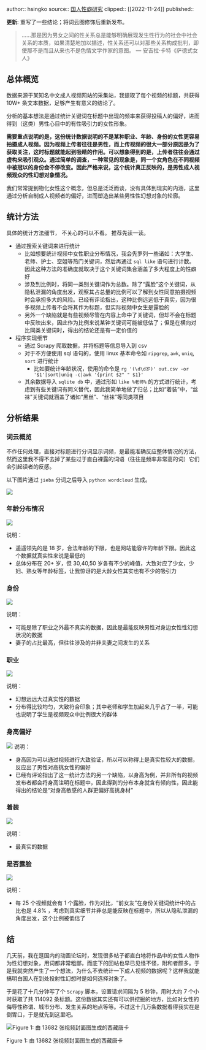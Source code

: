 author:: hsingko
source:: [国人性癖研究](https://hsingko.github.io/post/2022/11/24/ml-in-china/)
clipped:: [[2022-11-24]]
published:: 

**更新**: 重写了一些结论；将词云图修饰后重新发布。

> ……那是因为男女之间的性关系总是能够明确展现发生性行为的社会中社会关系的本质，如果清楚地加以描述，性关系还可以对那些关系构成批判，即使那不是而且从来也不是色情文学作家的意图。 — 安吉拉·卡特《萨德式女人》

## 总体概览

数据来源于某知名中文成人视频网站的采集站，我提取了每个视频的标题，共获得10W+ 条文本数据，足够产生有意义的结论了。

分析的基本想法是通过统计关键词在标题中出现的频率来获得投稿人的偏好，进而得到（这类）男性心目中的有性吸引力的女性形象。

**需要重点说明的是，这份统计数据说明的不是某种职业、年龄、身份的女性更容易拍摄成人视频。因为视频上传者往往是男性，而上传视频的很大一部分原因是为了获取关注，这时标题就能起到吸睛的作用。可以想象得到的是，上传者往往会通过虚构来吸引观众。通过简单的调查，一种常见的现象是，同一个女角色在不同视频中被冠以的身份会不停改变。因此严格来说，这个统计真正反映的，是男性成人视频观众的性幻想对象情况。**

我们常常提到物化女性这个概念，但总是泛泛而谈，没有具体到现实的内涵，这里通过分析自制成人视频者的偏好，进而塑造出某些男性性幻想对象的轮廓。

## 统计方法

具体的统计方法细节， 不关心的可以不看。 推荐先读一读。

-   通过搜索关键词来进行统计
    -   比如想要统计视频中女性职业分布情况，我会先罗列一些诸如：大学生、老师、护士、空姐等热门关键词，然后再通过 `sql like` 语句进行计数。因此这种方法的准确度就取决于这个关键词集合涵盖了多大程度上的性癖好
    -   涉及到比例时，将同一类别关键词作为总数。除了“露脸”这个关键词，从隐私泄漏的角度出发，观察其占总量的比例可以了解到女性同意拍摄视频时会承担多大的风险。已经有评论指出，这种比例远远低于真实，因为很多视频上传者不会将其作为标题，但实际视频中女生是露脸的
    -   另外一个缺陷就是有些视频尽管在内容上命中了关键词，但却不会在标题中反映出来，因此作为比例来说某钟关键词可能被低估了；但是在横向对比同类关键词时，得出的结论还是有一定价值的
-   程序实现细节
    -   通过 Scrapy 爬取数据，并将标题等信息导入到 csv
    -   对于不方便使用 sql 语句的，使用 linux 基本命令如 `ripgrep`, `awk`, `uniq`, `sort` 进行统计
        -   比如要统计年龄状况，使用的命令是 `rg '(\d\d岁)' out.csv -or '$1'|sort|uniq -c|awk '{print $2" " $1}'`
    -   其余数据导入 `sqlite db` 中，通过形如 `like %老师%` 的方式进行统计，考虑到有些关键词有同义替代，因此我简单地做了归总；比如“着装”中，“丝袜”关键词就涵盖了诸如“黑丝”、“丝袜”等同类项目

## 分析结果

### 词云概览

不作任何处理，直接对标题进行分词显示词频，是最能准确反应整体情况的方法，然而这里我不得不去掉了某些过于直白裸露的词语（往往是频率非常高的词）它们会引起读者的反感。

以下图片通过 `jieba` 分词之后导入 `python wordcloud` 生成。

![](https://hsingko.github.io/post/2022/11/24/ml-in-china/images/2022-11-24_18-32-29_wordcloud.png)

### 年龄分布情况

![](https://hsingko.github.io/post/2022/11/24/ml-in-china/images/2022-11-24_10-13-24_%e5%b9%b4%e9%be%84%e5%88%86%e5%b8%83.png)

说明：

-   遥遥领先的是 18 岁，合法年龄的下限，也是网站能容许的年龄下限。因此这个数据就真实性来说是最低的
-   总体分布在 20+ 岁，但 30,40,50 岁各有不少的峰值，大致对应了少女，少妇、熟女等年龄标签，让我惊讶的是大龄女性其实也有不少的吸引力

### 身份

![](https://hsingko.github.io/post/2022/11/24/ml-in-china/images/2022-11-24_16-07-24_%e5%a5%b3%e6%80%a7%e7%9a%84%e8%ba%ab%e4%bb%bd.png)

说明：

-   可能是除了职业之外最不真实的数据，因此是最能反映男性对身边女性性幻想状况的数据
-   妻子的占比最高，但往往涉及的并非夫妻之间发生的关系

### 职业

![](https://hsingko.github.io/post/2022/11/24/ml-in-china/images/2022-11-24_16-07-34_%e5%a5%b3%e6%80%a7%e8%81%8c%e4%b8%9a%e5%88%86%e5%b8%83.png)

说明：

-   幻想远远大过真实性的数据
-   分布得比较均匀，大致符合印象；其中老师和学生加起来几乎占了一半，可能也说明了学生是视频观众中比例很大的群体

### 身高偏好

![](https://hsingko.github.io/post/2022/11/24/ml-in-china/images/2022-11-24_10-14-14_%e8%ba%ab%e9%ab%98%e9%a2%91%e7%8e%87%e5%88%86%e5%b8%83.png) 说明：

-   身高因为可以通过视频进行大致验证，所以可以称得上是真实性较大的数据， 反应出了男性对高挑女性的偏好
-   已经有评论指出了这一统计方法的另一个缺陷，以身高为例，并非所有的视频发布者都会将身高注明在标题中，因此得到的分布本身就含有倾向性，因此能得出的结论是“对身高敏感的人群更偏好高挑身材”

### 着装

![](https://hsingko.github.io/post/2022/11/24/ml-in-china/images/2022-11-24_16-07-44_%e7%89%b9%e5%ae%9a%e7%a9%bf%e8%91%97%e5%87%ba%e7%8e%b0%e9%a2%91%e7%8e%87.png)

说明：

-   最真实的数据

### 是否露脸

![](https://hsingko.github.io/post/2022/11/24/ml-in-china/images/2022-11-24_16-07-52_%e9%9c%b2%e8%84%b8%e5%8d%a0%e6%af%94.png)

说明：

-   每 25 个视频就会有 1 个露脸，作为对比，“前女友”在身份关键词统计中的占比也是 4.8% ，考虑到真实细节并非总是能反映在标题中，所以从隐私泄漏的角度出发，这个比例被低估了

## 结

几天前，我在逛国内的动画论坛时，发现很多帖子都直白地将作品中的女性人物作为性幻想对象，用词都非常粗鄙，而底下的回帖也早已见怪不怪，附和者颇多。于是我就突然产生了一个想法，为什么不去统计一下成人视频的数据呢？这样我就能搞明白国人在到处投射性幻想时是如何选择对象了。

于是花了十几分钟写了个 `Scrapy` 脚本，设置请求间隔为 5 秒钟，用时大约 7 个小时获取了共 114092 条标题。这份数据其实还有可以供挖掘的地方，比如对女性的侮辱性称谓、城市分布、发生关系的地点等等。不过这十几万条数据看得我实在是倒胃口，于是就先到这里吧。

![Figure 1: 由 13682 张视频封面图生成的西藏唐卡](https://hsingko.github.io/post/2022/11/24/ml-in-china/images/2022-11-24_09-41-10_mosaic-tangka.jpg)

Figure 1: 由 13682 张视频封面图生成的西藏唐卡
